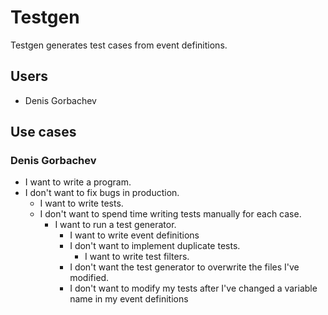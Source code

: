 # Testgen

Testgen generates test cases from event definitions.

## Users

* Denis Gorbachev

## Use cases

### Denis Gorbachev

* I want to write a program.
* I don't want to fix bugs in production.
  * I want to write tests.
  * I don't want to spend time writing tests manually for each case.
    * I want to run a test generator.
      * I want to write event definitions
      * I don't want to implement duplicate tests.
        * I want to write test filters.
      * I don't want the test generator to overwrite the files I've modified.
      * I don't want to modify my tests after I've changed a variable name in my event definitions
